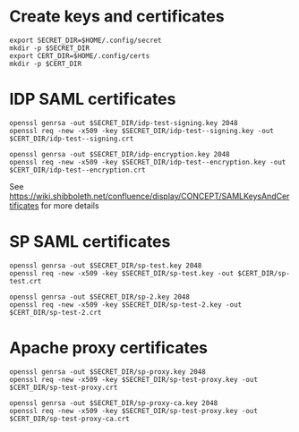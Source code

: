 # Create keys and certificates

    export SECRET_DIR=$HOME/.config/secret
    mkdir -p $SECRET_DIR
    export CERT_DIR=$HOME/.config/certs
    mkdir -p $CERT_DIR

# IDP SAML certificates

    openssl genrsa -out $SECRET_DIR/idp-test-signing.key 2048
    openssl req -new -x509 -key $SECRET_DIR/idp-test--signing.key -out $CERT_DIR/idp-test--signing.crt

    openssl genrsa -out $SECRET_DIR/idp-encryption.key 2048
    openssl req -new -x509 -key $SECRET_DIR/idp-test--encryption.key -out $CERT_DIR/idp-test--encryption.crt
    
See https://wiki.shibboleth.net/confluence/display/CONCEPT/SAMLKeysAndCertificates for more details
    
# SP SAML certificates

    openssl genrsa -out $SECRET_DIR/sp-test.key 2048
    openssl req -new -x509 -key $SECRET_DIR/sp-test.key -out $CERT_DIR/sp-test.crt

    openssl genrsa -out $SECRET_DIR/sp-2.key 2048
    openssl req -new -x509 -key $SECRET_DIR/sp-test-2.key -out $CERT_DIR/sp-test-2.crt

# Apache proxy certificates

    openssl genrsa -out $SECRET_DIR/sp-proxy.key 2048
    openssl req -new -x509 -key $SECRET_DIR/sp-test-proxy.key -out $CERT_DIR/sp-test-proxy.crt

    openssl genrsa -out $SECRET_DIR/sp-proxy-ca.key 2048
    openssl req -new -x509 -key $SECRET_DIR/sp-test-proxy.key -out $CERT_DIR/sp-test-proxy-ca.crt
